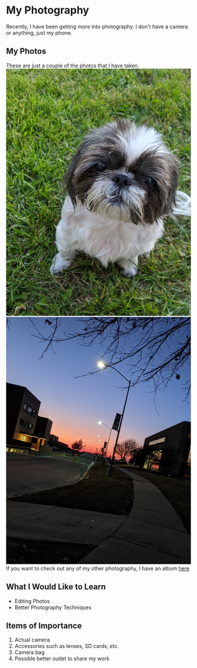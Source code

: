 # My Photography
Recently, I have been getting more into photography. I don't have a camera or anything, just my phone.
## My Photos
These are just a couple of the photos that I have taken.
![sunset](https://github.com/michaelcrawford35/githubpages/blob/master/bella.jpg "Sunset Here at Northwest")
![bella](https://github.com/michaelcrawford35/githubpages/blob/master/sunset.jpg "My Dog Bella")
If you want to check out any of my other photography, I have an album [here](https://photos.app.goo.gl/N5p3pZNegRDsKzw59 "Photo Album")
## What I Would Like to Learn
- Editing Photos
- Better Photography Techniques
## Items of Importance
1. Actual camera
1. Accessories such as lenses, SD cards, etc.
1. Camera bag
1. Possible better outlet to share my work
